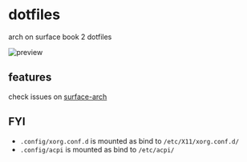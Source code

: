 # dotfiles

arch on surface book 2 dotfiles

![preview](https://user-images.githubusercontent.com/16171816/63932435-210c4900-ca92-11e9-8303-eeabec729843.png)

## features

check issues on [surface-arch](https://github.com/20chan/surface-arch)

## FYI

- `.config/xorg.conf.d` is mounted as bind to `/etc/X11/xorg.conf.d/`
- `.config/acpi` is mounted as bind to `/etc/acpi/`

